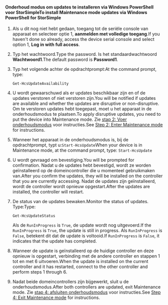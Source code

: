 <!--author=SharS last changed: 9/17/15-->

#### <a name="to-install-maintenance-mode-updates-via-windows-powershell-for-storsimple"></a><span data-ttu-id="c6f72-101">Onderhoud modus om updates te installeren via Windows PowerShell voor StorSimple</span><span class="sxs-lookup"><span data-stu-id="c6f72-101">To install Maintenance mode updates via Windows PowerShell for StorSimple</span></span>
1. <span data-ttu-id="c6f72-102">Als u dit nog niet hebt gedaan, toegang tot de seriële console van apparaat en selecteer optie 1, **aanmelden met volledige toegang**.</span><span class="sxs-lookup"><span data-stu-id="c6f72-102">If you haven't done so already, access the device serial console and select option 1, **Log in with full access**.</span></span> 
2. <span data-ttu-id="c6f72-103">Typ het wachtwoord.</span><span class="sxs-lookup"><span data-stu-id="c6f72-103">Type the password.</span></span> <span data-ttu-id="c6f72-104">Is het standaardwachtwoord **Wachtwoord1**.</span><span class="sxs-lookup"><span data-stu-id="c6f72-104">The default password is **Password1**.</span></span>
3. <span data-ttu-id="c6f72-105">Typ het volgende achter de opdrachtprompt:</span><span class="sxs-lookup"><span data-stu-id="c6f72-105">At the command prompt, type:</span></span>
   
     `Get-HcsUpdateAvailability` 
4. <span data-ttu-id="c6f72-106">U wordt gewaarschuwd als er updates beschikbaar zijn en of de updates verstoren of niet verstoren zijn.</span><span class="sxs-lookup"><span data-stu-id="c6f72-106">You will be notified if updates are available and whether the updates are disruptive or non-disruptive.</span></span> <span data-ttu-id="c6f72-107">Om te verstoren updates hebt toegepast, moet u het apparaat in de onderhoudsmodus te plaatsen.</span><span class="sxs-lookup"><span data-stu-id="c6f72-107">To apply disruptive updates, you need to put the device into Maintenance mode.</span></span> <span data-ttu-id="c6f72-108">Zie [stap 2: Voer onderhoudsmodus](../articles/storsimple/storsimple-update-device.md#step2) voor instructies.</span><span class="sxs-lookup"><span data-stu-id="c6f72-108">See [Step 2: Enter Maintenance mode](../articles/storsimple/storsimple-update-device.md#step2) for instructions.</span></span>
5. <span data-ttu-id="c6f72-109">Wanneer het apparaat in de onderhoudsmodus is, bij de opdrachtprompt, typt u:`Start-HcsUpdate`</span><span class="sxs-lookup"><span data-stu-id="c6f72-109">When your device is in Maintenance mode, at the command prompt, type: `Start-HcsUpdate`</span></span>
6. <span data-ttu-id="c6f72-110">U wordt gevraagd om bevestiging.</span><span class="sxs-lookup"><span data-stu-id="c6f72-110">You will be prompted for confirmation.</span></span> <span data-ttu-id="c6f72-111">Nadat u de updates hebt bevestigd, wordt ze worden geïnstalleerd op de domeincontroller die u momenteel gebruikmaken van.</span><span class="sxs-lookup"><span data-stu-id="c6f72-111">After you confirm the updates, they will be installed on the controller that you are currently accessing.</span></span> <span data-ttu-id="c6f72-112">Nadat de updates zijn geïnstalleerd, wordt de controller wordt opnieuw opgestart.</span><span class="sxs-lookup"><span data-stu-id="c6f72-112">After the updates are installed, the controller will restart.</span></span> 
7. <span data-ttu-id="c6f72-113">De status van de updates bewaken.</span><span class="sxs-lookup"><span data-stu-id="c6f72-113">Monitor the status of updates.</span></span> <span data-ttu-id="c6f72-114">Type:</span><span class="sxs-lookup"><span data-stu-id="c6f72-114">Type:</span></span>
   
    `Get-HcsUpdateStatus`
   
    <span data-ttu-id="c6f72-115">Als de `RunInProgress` is `True`, de update wordt nog uitgevoerd.</span><span class="sxs-lookup"><span data-stu-id="c6f72-115">If the `RunInProgress` is `True`, the update is still in progress.</span></span> <span data-ttu-id="c6f72-116">Als `RunInProgress` is `False`, betekent dit dat de update is voltooid.</span><span class="sxs-lookup"><span data-stu-id="c6f72-116">If `RunInProgress` is `False`, it indicates that the update has completed.</span></span>  
8. <span data-ttu-id="c6f72-117">Wanneer de update is geïnstalleerd op de huidige controller en deze opnieuw is opgestart, verbinding met de andere controller en stappen 1 tot en met 6 uitvoeren.</span><span class="sxs-lookup"><span data-stu-id="c6f72-117">When the update is installed on the current controller and it has restarted, connect to the other controller and perform steps 1 through 6.</span></span>
9. <span data-ttu-id="c6f72-118">Nadat beide domeincontrollers zijn bijgewerkt, sluit u de onderhoudsmodus.</span><span class="sxs-lookup"><span data-stu-id="c6f72-118">After both controllers are updated, exit Maintenance mode.</span></span> <span data-ttu-id="c6f72-119">Zie [stap 4: afsluiten onderhoudsmodus](../articles/storsimple/storsimple-update-device.md#step4) voor instructies.</span><span class="sxs-lookup"><span data-stu-id="c6f72-119">See [Step 4: Exit Maintenance mode](../articles/storsimple/storsimple-update-device.md#step4) for instructions.</span></span>

